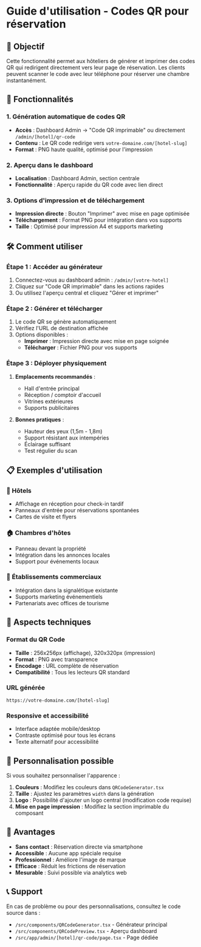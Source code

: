 # Guide d'utilisation - Codes QR pour réservation

## 🎯 Objectif

Cette fonctionnalité permet aux hôteliers de générer et imprimer des codes QR qui redirigent directement vers leur page de réservation. Les clients peuvent scanner le code avec leur téléphone pour réserver une chambre instantanément.

## 📱 Fonctionnalités

### 1. Génération automatique de codes QR

- **Accès** : Dashboard Admin → "Code QR imprimable" ou directement `/admin/[hotel]/qr-code`
- **Contenu** : Le QR code redirige vers `votre-domaine.com/[hotel-slug]`
- **Format** : PNG haute qualité, optimisé pour l'impression

### 2. Aperçu dans le dashboard

- **Localisation** : Dashboard Admin, section centrale
- **Fonctionnalité** : Aperçu rapide du QR code avec lien direct

### 3. Options d'impression et de téléchargement

- **Impression directe** : Bouton "Imprimer" avec mise en page optimisée
- **Téléchargement** : Format PNG pour intégration dans vos supports
- **Taille** : Optimisé pour impression A4 et supports marketing

## 🛠 Comment utiliser

### Étape 1 : Accéder au générateur

1. Connectez-vous au dashboard admin : `/admin/[votre-hotel]`
2. Cliquez sur "Code QR imprimable" dans les actions rapides
3. Ou utilisez l'aperçu central et cliquez "Gérer et imprimer"

### Étape 2 : Générer et télécharger

1. Le code QR se génère automatiquement
2. Vérifiez l'URL de destination affichée
3. Options disponibles :
   - **Imprimer** : Impression directe avec mise en page soignée
   - **Télécharger** : Fichier PNG pour vos supports

### Étape 3 : Déployer physiquement

1. **Emplacements recommandés** :
   - Hall d'entrée principal
   - Réception / comptoir d'accueil
   - Vitrines extérieures
   - Supports publicitaires

2. **Bonnes pratiques** :
   - Hauteur des yeux (1,5m - 1,8m)
   - Support résistant aux intempéries
   - Éclairage suffisant
   - Test régulier du scan

## 📋 Exemples d'utilisation

### 🏨 Hôtels

- Affichage en réception pour check-in tardif
- Panneaux d'entrée pour réservations spontanées
- Cartes de visite et flyers

### 🏠 Chambres d'hôtes

- Panneau devant la propriété
- Intégration dans les annonces locales
- Support pour événements locaux

### 🏢 Établissements commerciaux

- Intégration dans la signalétique existante
- Supports marketing événementiels
- Partenariats avec offices de tourisme

## 🔧 Aspects techniques

### Format du QR Code

- **Taille** : 256x256px (affichage), 320x320px (impression)
- **Format** : PNG avec transparence
- **Encodage** : URL complète de réservation
- **Compatibilité** : Tous les lecteurs QR standard

### URL générée

```
https://votre-domaine.com/[hotel-slug]
```

### Responsive et accessibilité

- Interface adaptée mobile/desktop
- Contraste optimisé pour tous les écrans
- Texte alternatif pour accessibilité

## 🎨 Personnalisation possible

Si vous souhaitez personnaliser l'apparence :

1. **Couleurs** : Modifiez les couleurs dans `QRCodeGenerator.tsx`
2. **Taille** : Ajustez les paramètres `width` dans la génération
3. **Logo** : Possibilité d'ajouter un logo central (modification code requise)
4. **Mise en page impression** : Modifiez la section imprimable du composant

## 🚀 Avantages

- **Sans contact** : Réservation directe via smartphone
- **Accessible** : Aucune app spéciale requise
- **Professionnel** : Améliore l'image de marque
- **Efficace** : Réduit les frictions de réservation
- **Mesurable** : Suivi possible via analytics web

## 📞 Support

En cas de problème ou pour des personnalisations, consultez le code source dans :

- `/src/components/QRCodeGenerator.tsx` - Générateur principal
- `/src/components/QRCodePreview.tsx` - Aperçu dashboard
- `/src/app/admin/[hotel]/qr-code/page.tsx` - Page dédiée

